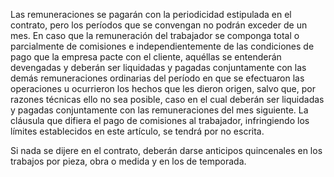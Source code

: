 Las remuneraciones se pagarán con la periodicidad estipulada en el contrato, pero los períodos que se convengan no podrán exceder de un mes. En caso que la remuneración del trabajador se componga total o parcialmente de comisiones e independientemente de las condiciones de pago que la empresa pacte con el cliente, aquéllas se entenderán devengadas y deberán ser liquidadas y pagadas conjuntamente con las demás remuneraciones ordinarias del período en que se efectuaron las operaciones u ocurrieron los hechos que les dieron origen, salvo que, por razones técnicas ello no sea posible, caso en el cual deberán ser liquidadas y pagadas conjuntamente con las remuneraciones del mes siguiente. La cláusula que difiera el pago de comisiones al trabajador, infringiendo los límites establecidos en este artículo, se tendrá por no escrita.

Si nada se dijere en el contrato, deberán darse anticipos quincenales en los trabajos por pieza, obra o medida y en los de temporada.